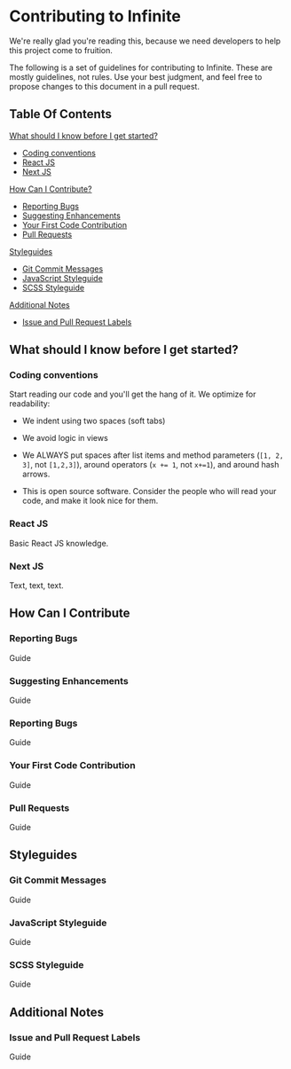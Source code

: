 # Contributing to Infinite

We're really glad you're reading this, because we need developers to help this project come to fruition.

The following is a set of guidelines for contributing to Infinite. These are mostly guidelines, not rules. Use your best judgment, and feel free to propose changes to this document in a pull request.

## Table Of Contents

[What should I know before I get started?](#what-should-i-know-before-i-get-started)
  * [Coding conventions](#coding-conventions)
  * [React JS](#react-js)
  * [Next JS](#next-js)

[How Can I Contribute?](#how-can-i-contribute)
  * [Reporting Bugs](#reporting-bugs)
  * [Suggesting Enhancements](#suggesting-enhancements)
  * [Your First Code Contribution](#your-first-code-contribution)
  * [Pull Requests](#pull-requests)

[Styleguides](#styleguides)
  * [Git Commit Messages](#git-commit-messages)
  * [JavaScript Styleguide](#javascript-styleguide)
  * [SCSS Styleguide](#javascript-styleguide)

[Additional Notes](#additional-notes)
  * [Issue and Pull Request Labels](#issue-and-pull-request-labels)

## What should I know before I get started?

### Coding conventions

Start reading our code and you'll get the hang of it. We optimize for readability:

  * We indent using two spaces (soft tabs)

  * We avoid logic in views

  * We ALWAYS put spaces after list items and method parameters (`[1, 2, 3]`, not `[1,2,3]`), around operators (`x += 1`, not `x+=1`), and around hash arrows.

  * This is open source software. Consider the people who will read your code, and make it look nice for them.

### React JS

Basic React JS knowledge.

### Next JS

Text, text, text.

## How Can I Contribute

### Reporting Bugs
Guide

### Suggesting Enhancements
Guide

### Reporting Bugs
Guide

### Your First Code Contribution
Guide

### Pull Requests
Guide

## Styleguides

### Git Commit Messages
Guide

### JavaScript Styleguide
Guide

### SCSS Styleguide
Guide

## Additional Notes

### Issue and Pull Request Labels
Guide
